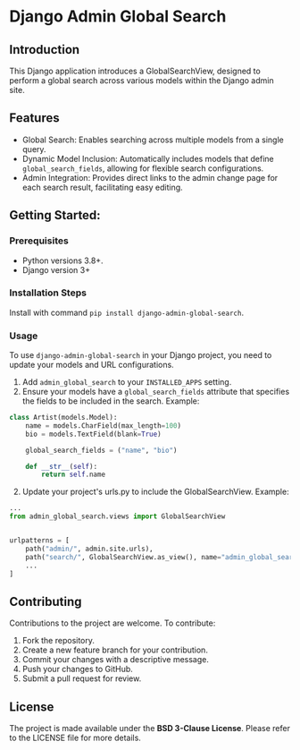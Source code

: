 # Django Admin Global Search

## Introduction
This Django application introduces a GlobalSearchView, designed to perform a global search across various models within the Django admin site.

## Features
* Global Search: Enables searching across multiple models from a single query.
* Dynamic Model Inclusion: Automatically includes models that define `global_search_fields`, allowing for flexible search configurations.
* Admin Integration: Provides direct links to the admin change page for each search result, facilitating easy editing.

## Getting Started:

### Prerequisites
* Python versions 3.8+.
* Django version 3+

### Installation Steps
Install with command `pip install django-admin-global-search`.

### Usage
To use `django-admin-global-search` in your Django project, you need to update your models and URL configurations.
1. Add `admin_global_search` to your `INSTALLED_APPS` setting.
2. Ensure your models have a `global_search_fields` attribute that specifies the fields to be included in the search. Example:
```python
class Artist(models.Model):
    name = models.CharField(max_length=100)
    bio = models.TextField(blank=True)

    global_search_fields = ("name", "bio")

    def __str__(self):
        return self.name
```
2. Update your project's urls.py to include the GlobalSearchView. Example:
```python
...
from admin_global_search.views import GlobalSearchView


urlpatterns = [
    path("admin/", admin.site.urls),
    path("search/", GlobalSearchView.as_view(), name="admin_global_search"),
    ...
]
```

## Contributing
Contributions to the project are welcome. To contribute:
1. Fork the repository.
2. Create a new feature branch for your contribution.
3. Commit your changes with a descriptive message.
4. Push your changes to GitHub.
5. Submit a pull request for review.

## License
The project is made available under the **BSD 3-Clause License**. Please refer to the LICENSE file for more details.
